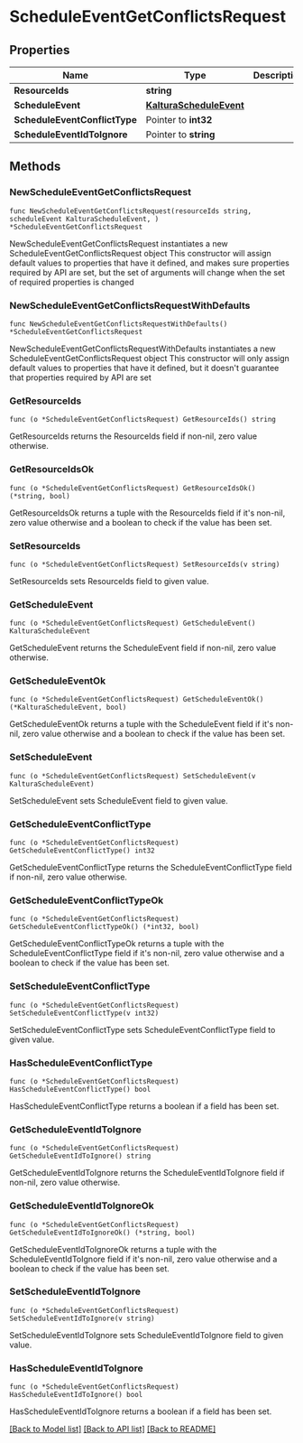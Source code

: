 # ScheduleEventGetConflictsRequest

## Properties

Name | Type | Description | Notes
------------ | ------------- | ------------- | -------------
**ResourceIds** | **string** |  | 
**ScheduleEvent** | [**KalturaScheduleEvent**](KalturaScheduleEvent.md) |  | 
**ScheduleEventConflictType** | Pointer to **int32** |  | [optional] 
**ScheduleEventIdToIgnore** | Pointer to **string** |  | [optional] 

## Methods

### NewScheduleEventGetConflictsRequest

`func NewScheduleEventGetConflictsRequest(resourceIds string, scheduleEvent KalturaScheduleEvent, ) *ScheduleEventGetConflictsRequest`

NewScheduleEventGetConflictsRequest instantiates a new ScheduleEventGetConflictsRequest object
This constructor will assign default values to properties that have it defined,
and makes sure properties required by API are set, but the set of arguments
will change when the set of required properties is changed

### NewScheduleEventGetConflictsRequestWithDefaults

`func NewScheduleEventGetConflictsRequestWithDefaults() *ScheduleEventGetConflictsRequest`

NewScheduleEventGetConflictsRequestWithDefaults instantiates a new ScheduleEventGetConflictsRequest object
This constructor will only assign default values to properties that have it defined,
but it doesn't guarantee that properties required by API are set

### GetResourceIds

`func (o *ScheduleEventGetConflictsRequest) GetResourceIds() string`

GetResourceIds returns the ResourceIds field if non-nil, zero value otherwise.

### GetResourceIdsOk

`func (o *ScheduleEventGetConflictsRequest) GetResourceIdsOk() (*string, bool)`

GetResourceIdsOk returns a tuple with the ResourceIds field if it's non-nil, zero value otherwise
and a boolean to check if the value has been set.

### SetResourceIds

`func (o *ScheduleEventGetConflictsRequest) SetResourceIds(v string)`

SetResourceIds sets ResourceIds field to given value.


### GetScheduleEvent

`func (o *ScheduleEventGetConflictsRequest) GetScheduleEvent() KalturaScheduleEvent`

GetScheduleEvent returns the ScheduleEvent field if non-nil, zero value otherwise.

### GetScheduleEventOk

`func (o *ScheduleEventGetConflictsRequest) GetScheduleEventOk() (*KalturaScheduleEvent, bool)`

GetScheduleEventOk returns a tuple with the ScheduleEvent field if it's non-nil, zero value otherwise
and a boolean to check if the value has been set.

### SetScheduleEvent

`func (o *ScheduleEventGetConflictsRequest) SetScheduleEvent(v KalturaScheduleEvent)`

SetScheduleEvent sets ScheduleEvent field to given value.


### GetScheduleEventConflictType

`func (o *ScheduleEventGetConflictsRequest) GetScheduleEventConflictType() int32`

GetScheduleEventConflictType returns the ScheduleEventConflictType field if non-nil, zero value otherwise.

### GetScheduleEventConflictTypeOk

`func (o *ScheduleEventGetConflictsRequest) GetScheduleEventConflictTypeOk() (*int32, bool)`

GetScheduleEventConflictTypeOk returns a tuple with the ScheduleEventConflictType field if it's non-nil, zero value otherwise
and a boolean to check if the value has been set.

### SetScheduleEventConflictType

`func (o *ScheduleEventGetConflictsRequest) SetScheduleEventConflictType(v int32)`

SetScheduleEventConflictType sets ScheduleEventConflictType field to given value.

### HasScheduleEventConflictType

`func (o *ScheduleEventGetConflictsRequest) HasScheduleEventConflictType() bool`

HasScheduleEventConflictType returns a boolean if a field has been set.

### GetScheduleEventIdToIgnore

`func (o *ScheduleEventGetConflictsRequest) GetScheduleEventIdToIgnore() string`

GetScheduleEventIdToIgnore returns the ScheduleEventIdToIgnore field if non-nil, zero value otherwise.

### GetScheduleEventIdToIgnoreOk

`func (o *ScheduleEventGetConflictsRequest) GetScheduleEventIdToIgnoreOk() (*string, bool)`

GetScheduleEventIdToIgnoreOk returns a tuple with the ScheduleEventIdToIgnore field if it's non-nil, zero value otherwise
and a boolean to check if the value has been set.

### SetScheduleEventIdToIgnore

`func (o *ScheduleEventGetConflictsRequest) SetScheduleEventIdToIgnore(v string)`

SetScheduleEventIdToIgnore sets ScheduleEventIdToIgnore field to given value.

### HasScheduleEventIdToIgnore

`func (o *ScheduleEventGetConflictsRequest) HasScheduleEventIdToIgnore() bool`

HasScheduleEventIdToIgnore returns a boolean if a field has been set.


[[Back to Model list]](../README.md#documentation-for-models) [[Back to API list]](../README.md#documentation-for-api-endpoints) [[Back to README]](../README.md)


